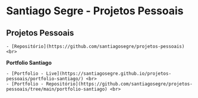# Santiago Segre - Projetos Pessoais

## Projetos Pessoais 

    - [Repositório](https://github.com/santiagosegre/projetos-pessoais) <br>

**Portfolio Santiago** <br>
    
    - [Portfolio - Live](https://santiagosegre.github.io/projetos-pessoais/portfolio-santiago/) <br>
    - [Portfolio - Repositório](https://github.com/santiagosegre/projetos-pessoais/tree/main/portfolio-santiago) <br>